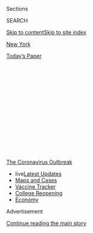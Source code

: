 <div id="app">

<div>

<div>

<div>

<div class="NYTAppHideMasthead css-1q2w90k e1suatyy0">

<div class="section css-ui9rw0 e1suatyy2">

<div class="css-eph4ug er09x8g0">

<div class="css-6n7j50">

</div>

<span class="css-1dv1kvn">Sections</span>

<div class="css-10488qs">

<span class="css-1dv1kvn">SEARCH</span>

</div>

[Skip to content](#site-content)[Skip to site index](#site-index)

</div>

<div id="masthead-section-label" class="css-1wr3we4 eaxe0e00">

[New
York](https://www.nytimes.com/section/nyregion)

</div>

<div class="css-10698na e1huz5gh0">

</div>

</div>

<div id="masthead-bar-one" class="section hasLinks css-15hmgas e1csuq9d3">

<div class="css-uqyvli e1csuq9d0">

</div>

<div class="css-1uqjmks e1csuq9d1">

</div>

<div class="css-9e9ivx">

[](https://myaccount.nytimes.com/auth/login?response_type=cookie&client_id=vi)

</div>

<div class="css-1bvtpon e1csuq9d2">

[Today’s
Paper](https://www.nytimes.com/section/todayspaper)

</div>

</div>

</div>

</div>

<div data-aria-hidden="false">

<div id="site-content" data-role="main">

<div>

<div class="css-1aor85t" style="opacity:0.000000001;z-index:-1;visibility:hidden">

<div class="css-1hqnpie">

<div class="css-epjblv">

<span class="css-17xtcya">[New
York](/section/nyregion)</span><span class="css-x15j1o">|</span><span class="css-fwqvlz">He
Saw ‘No Proof’ Closures Would Curb Virus. Now He Has De Blasio’s
Trust.</span>

</div>

<div class="css-k008qs">

<div class="css-1iwv8en">

<span class="css-18z7m18"></span>

<div>

</div>

</div>

<span class="css-1n6z4y">https://nyti.ms/2yPCrFM</span>

<div class="css-1705lsu">

<div class="css-4xjgmj">

<div class="css-4skfbu" data-role="toolbar" data-aria-label="Social Media Share buttons, Save button, and Comments Panel with current comment count" data-testid="share-tools">

  - 
  - 
  - 
  - 
    
    <div class="css-6n7j50">
    
    </div>

  - 

</div>

</div>

</div>

</div>

</div>

</div>

<div id="NYT_TOP_BANNER_REGION" class="css-13pd83m">

<div>

<div id="styln-prism-menu-1592847958612" class="section interactive-content interactive-size-medium css-1edisqu">

<div class="css-17ih8de interactive-body">

<div id="scroll-container" class="css-1gj85ro">

[<span class="styln-title-wrap"><span class="css-1pje3qr">The
Coronavirus</span><span class="css-1pje3qr">
Outbreak</span></span>](https://www.nytimes.com/news-event/coronavirus?action=click&pgtype=Article&state=default&region=TOP_BANNER&context=storylines_menu)

  - <span class="css-kqxiym" data-emphasize="true">live</span>[Latest
    Updates](https://www.nytimes.com/2020/08/04/world/coronavirus-cases.html?action=click&pgtype=Article&state=default&region=TOP_BANNER&context=storylines_menu)
  - [Maps and
    Cases](https://www.nytimes.com/interactive/2020/us/coronavirus-us-cases.html?action=click&pgtype=Article&state=default&region=TOP_BANNER&context=storylines_menu)
  - [Vaccine
    Tracker](https://www.nytimes.com/interactive/2020/science/coronavirus-vaccine-tracker.html?action=click&pgtype=Article&state=default&region=TOP_BANNER&context=storylines_menu)
  - [College
    Reopening](https://www.nytimes.com/2020/08/02/us/covid-college-reopening.html?action=click&pgtype=Article&state=default&region=TOP_BANNER&context=storylines_menu)
  - [Economy](https://www.nytimes.com/live/2020/08/04/business/stock-market-today-coronavirus?action=click&pgtype=Article&state=default&region=TOP_BANNER&context=storylines_menu)

</div>

</div>

</div>

</div>

</div>

<div id="top-wrapper" class="css-1sy8kpn">

<div id="top-slug" class="css-l9onyx">

Advertisement

</div>

[Continue reading the main
story](#after-top)

<div class="ad top-wrapper" style="text-align:center;height:100%;display:block;min-height:250px">

<div id="top" class="place-ad" data-position="top" data-size-key="top">

</div>

</div>

<div id="after-top">

</div>

</div>

<div>

<div id="sponsor-wrapper" class="css-1hyfx7x">

<div id="sponsor-slug" class="css-19vbshk">

Supported by

</div>

[Continue reading the main
story](#after-sponsor)

<div id="sponsor" class="ad sponsor-wrapper" style="text-align:center;height:100%;display:block">

</div>

<div id="after-sponsor">

</div>

</div>

<div class="css-186x18t">

</div>

<div class="css-1vkm6nb ehdk2mb0">

# He Saw ‘No Proof’ Closures Would Curb Virus. Now He Has De Blasio’s Trust.

</div>

The head of New York City’s public hospitals pushed to keep the city
open in early March. Now the mayor has put him in charge of contact
tracing, deepening a rift with the Health Department.

<div class="css-79elbk" data-testid="photoviewer-wrapper">

<div class="css-z3e15g" data-testid="photoviewer-wrapper-hidden">

</div>

<div class="css-1a48zt4 ehw59r15" data-testid="photoviewer-children">

![<span class="css-16f3y1r e13ogyst0" data-aria-hidden="true">Dr.
Mitchell Katz, left, who came to New York from top health positions in
California, has earned the trust of Mayor Bill de
Blasio.</span><span class="css-cnj6d5 e1z0qqy90" itemprop="copyrightHolder"><span class="css-1ly73wi e1tej78p0">Credit...</span><span><span>Gabriela
Bhaskar for The New York
Times</span></span></span>](https://static01.nyt.com/images/2020/05/15/nyregion/00NYVIRUS-HHC1/00NYVIRUS-HHC1-articleLarge.jpg?quality=75&auto=webp&disable=upscale)

</div>

</div>

<div class="css-18e8msd">

<div class="css-otjvjh epjyd6m0">

<div class="css-1u9l98q ey68jwv0" data-aria-hidden="true">

[![William K.
Rashbaum](https://static01.nyt.com/images/2018/06/13/multimedia/author-william-k-rashbaum/author-william-k-rashbaum-thumbLarge.jpg
"William K. Rashbaum")](https://www.nytimes.com/by/william-k-rashbaum)[![J.
David
Goodman](https://static01.nyt.com/images/2018/07/18/nyregion/author-j-david-goodman/author-j-david-goodman-thumbLarge.png
"J. David Goodman")](https://www.nytimes.com/by/j-david-goodman)[![Jeffery
C.
Mays](https://static01.nyt.com/images/2018/07/18/multimedia/author-jeffery-c-mays/author-jeffery-c-mays-thumbLarge.png
"Jeffery C. Mays")](https://www.nytimes.com/by/jeffery-c-mays)[![Joseph
Goldstein](https://static01.nyt.com/images/2018/07/16/multimedia/author-joseph-goldstein/author-joseph-goldstein-thumbLarge.png
"Joseph Goldstein")](https://www.nytimes.com/by/joseph-goldstein)

</div>

<div class="css-1baulvz">

By [<span class="css-1baulvz" itemprop="name">William K.
Rashbaum</span>](https://www.nytimes.com/by/william-k-rashbaum),
[<span class="css-1baulvz" itemprop="name">J. David
Goodman</span>](https://www.nytimes.com/by/j-david-goodman),
[<span class="css-1baulvz" itemprop="name">Jeffery C.
Mays</span>](https://www.nytimes.com/by/jeffery-c-mays) and
[<span class="css-1baulvz last-byline" itemprop="name">Joseph
Goldstein</span>](https://www.nytimes.com/by/joseph-goldstein)

</div>

</div>

  - 
    
    <div class="css-ld3wwf e16638kd2">
    
    May 14,
    2020
    
    </div>

  - 
    
    <div class="css-4xjgmj">
    
    <div class="css-d8bdto" data-role="toolbar" data-aria-label="Social Media Share buttons, Save button, and Comments Panel with current comment count" data-testid="share-tools">
    
      - 
      - 
      - 
      - 
        
        <div class="css-6n7j50">
        
        </div>
    
      - 
    
    </div>
    
    </div>

</div>

</div>

<div class="section meteredContent css-1r7ky0e" name="articleBody" itemprop="articleBody">

<div class="css-1fanzo5 StoryBodyCompanionColumn">

<div class="css-53u6y8">

As Mayor Bill de Blasio was resisting calls in March to cancel large
gatherings and slow the spread of the coronavirus in New York City, he
found behind-the-scenes support from a trusted voice: the head of his
public hospital system, Dr. Mitchell Katz.

There was “no proof that closures will help stop the spread,” Dr. Katz
wrote in an email to the mayor’s closest aides. He believed that banning
large events would hurt the economy and sow fear. “If it is not safe to
go to a conference, why is it safe to go to the hospital or ride in the
subway?” he wrote. And, he said, many New Yorkers were going to get
infected anyway.

“We have to accept that unless a vaccine is rapidly developed, large
numbers of people will get infected,” he wrote. “The good thing is
greater than 99 percent will recover without harm. Once people recover
they will have immunity. The immunity will protect the herd.”

For Mr. de Blasio, the arguments in Dr. Katz’s March 10 email, obtained
by The New York Times, appeared to hold sway over the calls for greater
restrictions on daily life from top Health Department officials, who
were alarmed by public health surveillance data pointing toward a
looming outbreak.

</div>

</div>

<div class="css-1fanzo5 StoryBodyCompanionColumn">

<div class="css-53u6y8">

The mayor did not order major closures, including of schools and
restaurants, until almost a week after the email — [a delay that
epidemiologists say allowed the virus to
spread](https://www.nytimes.com/2020/04/08/nyregion/new-york-coronavirus-response-delays.html).

</div>

</div>

<div class="css-79elbk" data-testid="photoviewer-wrapper">

<div class="css-z3e15g" data-testid="photoviewer-wrapper-hidden">

</div>

<div class="css-1a48zt4 ehw59r15" data-testid="photoviewer-children">

![<span class="css-16f3y1r e13ogyst0" data-aria-hidden="true">New York’s
subway system, like much in the city, was still operating normally on
March 10, even as calls to shut down the city were
mounting.</span><span class="css-cnj6d5 e1z0qqy90" itemprop="copyrightHolder"><span class="css-1ly73wi e1tej78p0">Credit...</span><span>Dave
Sanders for The New York
Times</span></span>](https://static01.nyt.com/images/2020/05/13/nyregion/00nyvirus-hhc2/merlin_170320284_ec945e83-055f-42e7-b857-79c768940c29-articleLarge.jpg?quality=75&auto=webp&disable=upscale)

</div>

</div>

<div class="css-1fanzo5 StoryBodyCompanionColumn">

<div class="css-53u6y8">

Now, as the crisis in New York City enters the next stage, Mr. de
Blasio, Dr. Katz and Health Department officials are once again
navigating a nasty public fissure.

Health experts fear that their rift may threaten the city’s ability to
limit the spread of the disease once the city — which has seen more than
20,000 people die of the virus — begins to reopen.

The mayor last week shocked the Health Department by taking away its
authority to oversee contact tracing, [giving the
job](https://www.nytimes.com/2020/05/07/nyregion/coronavirus-contact-tracing-nyc.html)
to Health and Hospitals, the agency overseen by Dr. Katz. It is a
monumental task: The city must build and run an army of some 2,500
people to track and trace the close contacts of every infected person.

</div>

</div>

<div class="css-1fanzo5 StoryBodyCompanionColumn">

<div class="css-53u6y8">

The mayor’s decision to shift the responsibility to the public hospital
system illustrated how Mr. de Blasio’s faith in Dr. Katz’s leadership
abilities took precedence over the experience and knowledge of his
public health officials, who have clashed with the mayor over a variety
of issues.

Epidemiologists, former public health officials and the city comptroller
criticized the move, pointing out that the Health Department has for
decades expertly performed contact tracing for diseases like
tuberculosis and H.I.V., and had been preparing for two weeks to run the
expanded tracing operation for Covid-19, the disease caused by the
coronavirus.

On Tuesday, the city comptroller, Scott M. Stringer, requested documents
from City Hall as part of a formal investigation into the city’s
response to the pandemic, including its handling of public health
recommendations. On Friday, the City Council will hold a hearing on the
mayor’s decision to give Health and Hospitals control of the contact
tracing effort.

Even the person who ran the city’s hospital system before Dr. Katz
thought the move was a mistake.

“It is a head-scratcher. I can’t figure out the rationale, and I don’t
think it’s worth the risks,” said Stanley Brezenoff, [who was
chosen](https://www.nytimes.com/2016/11/08/nyregion/chief-of-new-yorks-struggling-public-hospital-system-is-resigning.html)
by Mr. de Blasio in 2016 to temporarily lead Health and Hospitals. “Just
because they both have ‘health’ in the name doesn’t mean they’re in the
same
business.”

<div id="NYT_MAIN_CONTENT_1_REGION" class="css-9tf9ac">

<div>

<div id="styln-covid-updates-world" class="section interactive-content interactive-size-medium css-1ftcdic">

<div class="css-17ih8de interactive-body">

<div id="styln-briefing-block" data-asset-id="QXJ0aWNsZTpueXQ6Ly9hcnRpY2xlLzNhNGMwYWI5LWIwY2QtNWQwOS1hZTgwLTdjMGU3ZTA1OWQ2OA==">

<div class="briefing-block-header-section">

# [Latest Updates: Global Coronavirus Outbreak](https://www.nytimes.com/2020/08/04/world/coronavirus-cases.html?action=click&pgtype=Article&state=default&region=MAIN_CONTENT_1&context=storylines_live_updates)

<div class="briefing-block-ts">

Updated 2020-08-04T19:15:37.345Z

</div>

</div>

  - [Public and private schools in Maryland and elsewhere are divided
    over in-person
    instruction.](https://www.nytimes.com/2020/08/04/world/coronavirus-cases.html?action=click&pgtype=Article&state=default&region=MAIN_CONTENT_1&context=storylines_live_updates#link-4825b93)
  - [N.Y.C.’s health commissioner resigns after clashing with the mayor
    over the
    virus.](https://www.nytimes.com/2020/08/04/world/coronavirus-cases.html?action=click&pgtype=Article&state=default&region=MAIN_CONTENT_1&context=storylines_live_updates#link-4d1eafa8)
  - [‘Long days, long nights’: Washington prepares for a prolonged fight
    over virus
    relief.](https://www.nytimes.com/2020/08/04/world/coronavirus-cases.html?action=click&pgtype=Article&state=default&region=MAIN_CONTENT_1&context=storylines_live_updates#link-6b644638)

<div class="briefing-block-footer">

<div class="briefing-block-footer-meta">

[See more
updates](https://www.nytimes.com/2020/08/04/world/coronavirus-cases.html?action=click&pgtype=Article&state=default&region=MAIN_CONTENT_1&context=storylines_live_updates)

</div>

<div class="briefing-block-briefinglinks">

<span>More live coverage:</span>
[Markets](https://www.nytimes.com/live/2020/08/04/business/stock-market-today-coronavirus?action=click&pgtype=Article&state=default&region=MAIN_CONTENT_1&context=storylines_live_updates)

</div>

</div>

</div>

</div>

</div>

</div>

</div>

“I’m second to none in my admiration for Mitch’s clinical prowess,” Mr.
Brezenoff added, “but this is a job for the Health Department.”

Dr. Katz, who is well regarded in the hospitals field, declined to
comment for this article. His defenders said it was important to view
his March 10 email about keeping the city open within the context of
that time. Public health experts were wrestling with a highly unusual
series of factors, and there was a wide range of opinions about how to
respond.

The mayor’s press secretary, Freddi Goldstein, when asked about the
March 10 email, said that the mayor had sought advice from many experts,
and that a range of individuals including Dr. Katz and the health
commissioner, Dr. Oxiris Barbot, “gave the best advice based on what
they knew at that time.”

</div>

</div>

<div class="css-1fanzo5 StoryBodyCompanionColumn">

<div class="css-53u6y8">

Ms. Goldstein said the decision to place its new contact tracing corps
under the control of Health and Hospitals was rooted in the need for a
“single, streamlined entity” to manage the program, along with the
city’s diagnostic testing efforts and oversight of care for infected
patients isolated in hotels.

“While the academic and expert knowledge that the Health Department
brings are essential pieces,” Ms. Goldstein said in an email, “the
ability to rely on the organizational infrastructure that H+H brings is
also essential.”

The mayor, she said, wanted the city to “capitalize on both.”

Mr. de Blasio, Dr. Katz and senior city officials have insisted that
Health and Hospitals — a quasi-private organization controlled by the
government — was chosen largely for practical reasons. Because of its
structure, it could hire people and award contracts more quickly than
the Health Department, a city agency that generally must follow city
procurement policies.

But during the coronavirus crisis, the hiring and contracts had already
been taken over by a foundation, the Fund for Public Health in New York,
which works with the Health Department; the city has also streamlined
Covid-19-related spending by suspending typical procurement
requirements.

Ms. Goldstein contended that Health and Hospitals had built-in
advantages, including access to supply chains, clinical surge staffing
contracts, telemedicine and reference lab contracts. It made sense to
give the tracing program to the hospitals, she added, so that the major
components of the city’s future efforts to control the virus — testing,
tracing, isolation — could be run under one roof.

An effective contact tracing program must be up and running before New
Yorkers can begin to safely emerge from their lockdown, public health
officials said. Getting such a system ready is a daunting challenge —
even without any stumbles or political
infighting.

</div>

</div>

<div class="css-79elbk" data-testid="photoviewer-wrapper">

<div class="css-z3e15g" data-testid="photoviewer-wrapper-hidden">

</div>

<div class="css-1a48zt4 ehw59r15" data-testid="photoviewer-children">

<div class="css-1xdhyk6 erfvjey0">

<span class="css-1ly73wi e1tej78p0">Image</span>

<div class="css-zjzyr8">

<div data-testid="lazyimage-container" style="height:257.77777777777777px">

</div>

</div>

</div>

<span class="css-16f3y1r e13ogyst0" data-aria-hidden="true">With the
number of new coronavirus cases decreasing in New York City, an
effective contact tracing system will be necessary to help prevent a new
outbreak as the city
opens.</span><span class="css-cnj6d5 e1z0qqy90" itemprop="copyrightHolder"><span class="css-1ly73wi e1tej78p0">Credit...</span><span>Desiree
Rios for The New York Times</span></span>

</div>

</div>

<div class="css-1fanzo5 StoryBodyCompanionColumn">

<div class="css-53u6y8">

But since taking office in 2014, Mr. de Blasio has found himself
routinely at odds with his own public health officials, differing on
issues including a proposed ban on horse carriages in Central Park and
an outbreak of Legionnaires’ disease in the Bronx.

</div>

</div>

<div class="css-1fanzo5 StoryBodyCompanionColumn">

<div class="css-53u6y8">

Current and former administration officials said the conflict stemmed
from Mr. de Blasio’s apparent distrust of experts and his
dissatisfaction with public health recommendations, which are often
based on scientific analysis of imperfect and at times incomplete
information.

The mayor prizes certainty, decisiveness and directness, aides and
former officials said. Dr. Katz, who came to New York after holding top
public health positions in San Francisco and Los Angeles, often
presented Mr. de Blasio with information in the way the mayor favored.

“He understands the importance of making clear, definitive decisions for
the top elected official he’s working for,” Eric Phillips, the mayor’s
former press secretary who now works in crisis management for the public
relations firm Edelman, said of Dr. Katz. “That’s why the mayor trusts
his judgment. Dr. Katz is not afraid to take a complicated subject, give
his opinion and make a recommendation.”

That dynamic emerged again in the early days of the coronavirus
outbreak. By the second week of March, the city’s public health warning
system — known as [the syndromic surveillance
system](https://a816-health.nyc.gov/hdi/epiquery/visualizations?PageType=ps&PopulationSource=Syndromic)
— began strongly signaling the spread of a flulike illness, officials
said.

City Hall wanted to see firm numbers of positive test results before
ordering closures. Publicly, as well as in guidance to other agencies as
late as March 9, the Health Department was not recommending the closure
of events, like the city’s half marathon, according to an email shared
with The Times.

But inside the department, staff members were deeply concerned that
their warnings were not getting through. Some were ready to walk out in
protest; others were threatening to quit.

</div>

</div>

<div class="css-1fanzo5 StoryBodyCompanionColumn">

<div class="css-53u6y8">

In his March 10 email to top city officials, Dr. Katz made the case that
keeping the city open was the best approach at the time.

“Canceling large gatherings gives people the wrong impression of this
illness,” he wrote. “Many of the events are being canceled anyway, and
fewer people are going out. However, it is very different when the
government starts telling people to do this.”

He wrote that Italy “is having a terrible problem that I do not believe
we will have,” and ended the message by arguing that shutting down
events could create fear among some with mental health issues.

“If even a few people with serious mental illness become more isolated
or fearful due to messaging, we could have more permanent harm than we
currently have with Covid-19,” he wrote in the email, which was sent to
three deputy mayors, top health officials and the budget director.

Ms. Goldstein said Dr. Katz stood by his concern over the harm caused by
isolation to those with mental illness and by his comments on herd
immunity.

<div id="NYT_MAIN_CONTENT_3_REGION" class="css-9tf9ac">

<div>

<div id="styln-prism-freeform-1594220623585" class="section interactive-content interactive-size-medium css-1ftcdic">

<div class="css-17ih8de interactive-body">

<div id="prism-freeform-block-85410" class="css-19mumt8" data-role="complementary" data-storyline="The Coronavirus Outbreak" data-truncated="true" tabindex="0">

<div class="css-a8d9oz">

<div class="css-eb027h">

[](https://www.nytimes.com/news-event/coronavirus?action=click&pgtype=Article&state=default&region=MAIN_CONTENT_3&context=storylines_faq)

### The Coronavirus Outbreak ›

#### Frequently Asked Questions

Updated August 4, 2020

  - #### I have antibodies. Am I now immune?
    
      - As of right now,[that seems likely, for at least several
        months.](https://www.nytimes.com/2020/07/22/health/covid-antibodies-herd-immunity.html?action=click&pgtype=Article&state=default&region=MAIN_CONTENT_3&context=storylines_faq)
        There have been frightening accounts of people suffering what
        seems to be a second bout of Covid-19. But experts say these
        patients may have a drawn-out course of infection, with the
        virus taking a slow toll weeks to months after initial exposure.
        People infected with the coronavirus typically
        [produce](https://www.nature.com/articles/s41586-020-2456-9)
        immune molecules called antibodies, which are [protective
        proteins made in response to an
        infection](https://www.nytimes.com/2020/05/07/health/coronavirus-antibody-prevalence.html?action=click&pgtype=Article&state=default&region=MAIN_CONTENT_3&context=storylines_faq)[.
        These antibodies
        may](https://www.nytimes.com/2020/05/07/health/coronavirus-antibody-prevalence.html?action=click&pgtype=Article&state=default&region=MAIN_CONTENT_3&context=storylines_faq)
        last in the body [only two to three
        months](https://www.nature.com/articles/s41591-020-0965-6),
        which may seem worrisome, but that’s perfectly normal after an
        acute infection subsides, said Dr. Michael Mina, an immunologist
        at Harvard University. It may be possible to get the coronavirus
        again, but it’s highly unlikely that it would be possible in a
        short window of time from initial infection or make people
        sicker the second time.

  - #### I’m a small-business owner. Can I get relief?
    
      - The [stimulus bills enacted in
        March](https://www.nytimes.com/article/small-business-loans-stimulus-grants-freelancers-coronavirus.html?action=click&pgtype=Article&state=default&region=MAIN_CONTENT_3&context=storylines_faq)
        offer help for the millions of American small businesses. Those
        eligible for aid are businesses and nonprofit organizations with
        fewer than 500 workers, including sole proprietorships,
        independent contractors and freelancers. Some larger companies
        in some industries are also eligible. The help being offered,
        which is being managed by the Small Business Administration,
        includes the Paycheck Protection Program and the Economic Injury
        Disaster Loan program. But lots of folks have [not yet seen
        payouts.](https://www.nytimes.com/interactive/2020/05/07/business/small-business-loans-coronavirus.html?action=click&pgtype=Article&state=default&region=MAIN_CONTENT_3&context=storylines_faq)
        Even those who have received help are confused: The rules are
        draconian, and some are stuck sitting on [money they don’t know
        how to
        use.](https://www.nytimes.com/2020/05/02/business/economy/loans-coronavirus-small-business.html?action=click&pgtype=Article&state=default&region=MAIN_CONTENT_3&context=storylines_faq)
        Many small-business owners are getting less than they expected
        or [not hearing anything at
        all.](https://www.nytimes.com/2020/06/10/business/Small-business-loans-ppp.html?action=click&pgtype=Article&state=default&region=MAIN_CONTENT_3&context=storylines_faq)

  - #### What are my rights if I am worried about going back to work?
    
      - Employers have to provide [a safe
        workplace](https://www.osha.gov/SLTC/covid-19/standards.html)
        with policies that protect everyone equally. [And if one of your
        co-workers tests positive for the coronavirus, the
        C.D.C.](https://www.nytimes.com/article/coronavirus-money-unemployment.html?action=click&pgtype=Article&state=default&region=MAIN_CONTENT_3&context=storylines_faq)
        has said that [employers should tell their
        employees](https://www.cdc.gov/coronavirus/2019-ncov/community/guidance-business-response.html)
        -- without giving you the sick employee’s name -- that they may
        have been exposed to the virus.

  - #### Should I refinance my mortgage?
    
      - [It could be a good
        idea,](https://www.nytimes.com/article/coronavirus-money-unemployment.html?action=click&pgtype=Article&state=default&region=MAIN_CONTENT_3&context=storylines_faq)
        because mortgage rates have [never been
        lower.](https://www.nytimes.com/2020/07/16/business/mortgage-rates-below-3-percent.html?action=click&pgtype=Article&state=default&region=MAIN_CONTENT_3&context=storylines_faq)
        Refinancing requests have pushed mortgage applications to some
        of the highest levels since 2008, so be prepared to get in line.
        But defaults are also up, so if you’re thinking about buying a
        home, be aware that some lenders have tightened their standards.

  - #### What is school going to look like in September?
    
      - It is unlikely that many schools will return to a normal
        schedule this fall, requiring the grind of [online
        learning](https://www.nytimes.com/2020/06/05/us/coronavirus-education-lost-learning.html?action=click&pgtype=Article&state=default&region=MAIN_CONTENT_3&context=storylines_faq),
        [makeshift child
        care](https://www.nytimes.com/2020/05/29/us/coronavirus-child-care-centers.html?action=click&pgtype=Article&state=default&region=MAIN_CONTENT_3&context=storylines_faq)
        and [stunted
        workdays](https://www.nytimes.com/2020/06/03/business/economy/coronavirus-working-women.html?action=click&pgtype=Article&state=default&region=MAIN_CONTENT_3&context=storylines_faq)
        to continue. California’s two largest public school districts —
        Los Angeles and San Diego — said on July 13, that [instruction
        will be remote-only in the
        fall](https://www.nytimes.com/2020/07/13/us/lausd-san-diego-school-reopening.html?action=click&pgtype=Article&state=default&region=MAIN_CONTENT_3&context=storylines_faq),
        citing concerns that surging coronavirus infections in their
        areas pose too dire a risk for students and teachers. Together,
        the two districts enroll some 825,000 students. They are the
        largest in the country so far to abandon plans for even a
        partial physical return to classrooms when they reopen in
        August. For other districts, the solution won’t be an
        all-or-nothing approach. [Many
        systems](https://bioethics.jhu.edu/research-and-outreach/projects/eschool-initiative/school-policy-tracker/),
        including the nation’s largest, New York City, are devising
        [hybrid
        plans](https://www.nytimes.com/2020/06/26/us/coronavirus-schools-reopen-fall.html?action=click&pgtype=Article&state=default&region=MAIN_CONTENT_3&context=storylines_faq)
        that involve spending some days in classrooms and other days
        online. There’s no national policy on this yet, so check with
        your municipal school system regularly to see what is happening
        in your
community.

<div id="styln-survey-component-85410" class="styln-survey-component" data-surveyname="faq" data-surveystoryline="coronavirus">

</div>

</div>

<div class="css-6mllg9">

</div>

<div class="css-pmm6ed">

<span class="css-5gimkt"></span>

</div>

</div>

</div>

</div>

</div>

</div>

</div>

She added that if there was anything to be second-guessed, it would be
the shifting guidance from the Centers for Disease Control. “The C.D.C.
repeatedly misled us and greatly hampered our ability to catch and
respond to this disease,” she said.

Part of Dr. Katz’s reasoning in March for opposing closures,
particularly of city schools, was that it would lead to health care
workers not showing up to work — a concern shared by leaders of New
York’s private hospitals. Kenneth E. Raske, the president of the
Greater New York Hospital Association, said large gatherings were a
“corollary issue” to the question of closing schools.

</div>

</div>

<div class="css-1fanzo5 StoryBodyCompanionColumn">

<div class="css-53u6y8">

Michael Dowling, the chief executive of Northwell Health, the state’s
largest health care provider, said, “Mitch was asking questions that a
lot of people were asking at that point.”

But Mr. Dowling also recalled that on March 10, the day that Dr. Katz
sent the email, Northwell decided to cancel all of its in-person
executive meetings, after a top hospital leader involved in the pandemic
response tested positive for Covid-19.

That same day, Dr. Katz appeared with the mayor at a news conference at
Bellevue Hospital, one of 11 public hospitals in the city’s system. In
spite of signs that the virus’s presence was growing, Dr. Katz gave an
optimistic report, saying the system was ready to handle a surge in
patients.

</div>

</div>

<div class="css-79elbk" data-testid="photoviewer-wrapper">

<div class="css-z3e15g" data-testid="photoviewer-wrapper-hidden">

</div>

<div class="css-1a48zt4 ehw59r15" data-testid="photoviewer-children">

<div class="css-1xdhyk6 erfvjey0">

<span class="css-1ly73wi e1tej78p0">Image</span>

<div class="css-zjzyr8">

<div data-testid="lazyimage-container" style="height:257.77777777777777px">

</div>

</div>

</div>

<span class="css-16f3y1r e13ogyst0" data-aria-hidden="true">Dr. Katz and
leaders of private hospitals initially did not want city schools to
close because they feared that it might force health care workers to
miss
work.</span><span class="css-cnj6d5 e1z0qqy90" itemprop="copyrightHolder"><span class="css-1ly73wi e1tej78p0">Credit...</span><span>Sarah
Blesener for The New York Times</span></span>

</div>

</div>

<div class="css-1fanzo5 StoryBodyCompanionColumn">

<div class="css-53u6y8">

His confidence — and his arguments in favor of keeping the city open —
increased his stature with the mayor, said two people with knowledge of
City Hall discussions.

His influence grew further during that period in March, as the mayor
sought an expansion of testing and the city began opening testing sites
at public hospitals. The Health Department objected at the time, saying
that outpatient testing sites would draw those with the disease into
contact with those who were not yet infected.

Mr. de Blasio’s decision to take the contact tracing program away from
Health Department leadership may have been the most public example of
their fractured relationship, but their conflicts stretch back to the
mayor’s first term.

</div>

</div>

<div class="css-1fanzo5 StoryBodyCompanionColumn">

<div class="css-53u6y8">

Aides to the mayor, looking to help him deliver a campaign promise to
ban horse-drawn carriages from Central Park, sought assistance from the
Health Department, said Daniel Kass, a former deputy health
commissioner.

“City Hall tried to enlist the Health Department to support the argument
that the stables were unfit, and that horses were injured at a high rate
on the streets in New York,” Mr. Kass said. “The Health Department had
no data to support those arguments.”

The rift widened during the Legionnaires’ disease outbreak in 2015 in
the Bronx that killed 12 people. The Health Department had identified
five buildings in the Bronx as the source of the disease, but Mr. de
Blasio wanted the department to test cooling towers broadly across the
city.

That struck officials as illogical, but Mr. de Blasio was insistent. In
one gathering of roughly 50 people at Lincoln Hospital in the Bronx, the
mayor appeared eager for other city agencies to step in, and he looked
to his buildings commissioner for possible assistance.

“Do you need helicopters?” Mr. de Blasio asked, according to a person
who was present at the meeting. The dumbfounded buildings commissioner
said he did not. Mr. de Blasio upbraided him, and then stormed out of
the meeting.

“The mayor was elected to protect and advocate for New Yorkers — that’s
what he did,” Ms. Goldstein said of the Legionnaires’ episode.

Another flare-up emerged during the coronavirus outbreak, when the mayor
interceded in an argument in late March between Dr. Barbot and Terence
Monahan, the highest-ranking uniformed member of the Police Department.
Chief Monahan had demanded that the Health Department relinquish
hundreds of thousands of protective masks for the police force to use.

</div>

</div>

<div class="css-1fanzo5 StoryBodyCompanionColumn">

<div class="css-53u6y8">

The mayor sided with Chief Monahan; the roughly seven-week-old
confrontation, [reported by The New York
Post](https://nypost.com/2020/05/13/nyc-health-commissioner-wouldnt-supply-nypd-with-masks/)
late Wednesday, led Dr. Barbot to apologize, according to her spokesman.

An official at the Health Department said Dr. Barbot’s remarks came
after Police Department officials had shown up at a secure Health
Department warehouse and tried to commandeer 500,000 N-95 masks that
were earmarked for hospitals. Chief Monahan said in an interview that
the city’s Office of Emergency Management had given the go-ahead to pick
up 250,000 masks; when police showed up to the warehouse, they were told
they were to receive only 50,000 masks.

During the confrontation, Dr. Barbot told Chief Monahan that she did not
“give two rats’ asses about your cops,” according to The Post. The
alleged remark drew vitriolic criticism from police unions, including
the Sergeants Benevolent Association, [which
referred](https://twitter.com/SBANYPD/status/1260730557190848512) to Dr.
Barbot as a “bitch” who had “blood on her hands” in a tweet.

After the mayor’s office intervened, the police were given 250,000
masks.

Mr. de Blasio said on Thursday that he was not previously aware of the
heated argument, and that he planned to discuss it with Dr. Barbot. “If
what was reported was accurate, the commissioner needs to apologize to
the men and women of the N.Y.P.D.,” he said.

The episode was emblematic of the growing rift between City Hall and the
Health Department, a state of affairs that Denis Nash, a professor at
the C.U.N.Y. School of Public Health who served as director of
H.I.V./AIDS surveillance at the Health Department, said was “incredibly
tragic.”

“It seems to be getting worse when we’re in the middle of a public
health crisis,” he said. “I worry that a rift like that could cost many
lives in New York.”

Ashley Southall contributed reporting.

</div>

</div>

</div>

<div>

</div>

<div>

</div>

<div>

</div>

<div>

<div id="bottom-wrapper" class="css-1ede5it">

<div id="bottom-slug" class="css-l9onyx">

Advertisement

</div>

[Continue reading the main
story](#after-bottom)

<div id="bottom" class="ad bottom-wrapper" style="text-align:center;height:100%;display:block;min-height:90px">

</div>

<div id="after-bottom">

</div>

</div>

</div>

</div>

</div>

## Site Index

<div>

</div>

## Site Information Navigation

  - [© <span>2020</span> <span>The New York Times
    Company</span>](https://help.nytimes.com/hc/en-us/articles/115014792127-Copyright-notice)

<!-- end list -->

  - [NYTCo](https://www.nytco.com/)
  - [Contact
    Us](https://help.nytimes.com/hc/en-us/articles/115015385887-Contact-Us)
  - [Work with us](https://www.nytco.com/careers/)
  - [Advertise](https://nytmediakit.com/)
  - [T Brand Studio](http://www.tbrandstudio.com/)
  - [Your Ad
    Choices](https://www.nytimes.com/privacy/cookie-policy#how-do-i-manage-trackers)
  - [Privacy](https://www.nytimes.com/privacy)
  - [Terms of
    Service](https://help.nytimes.com/hc/en-us/articles/115014893428-Terms-of-service)
  - [Terms of
    Sale](https://help.nytimes.com/hc/en-us/articles/115014893968-Terms-of-sale)
  - [Site
    Map](https://spiderbites.nytimes.com)
  - [Help](https://help.nytimes.com/hc/en-us)
  - [Subscriptions](https://www.nytimes.com/subscription?campaignId=37WXW)

</div>

</div>

</div>

</div>
